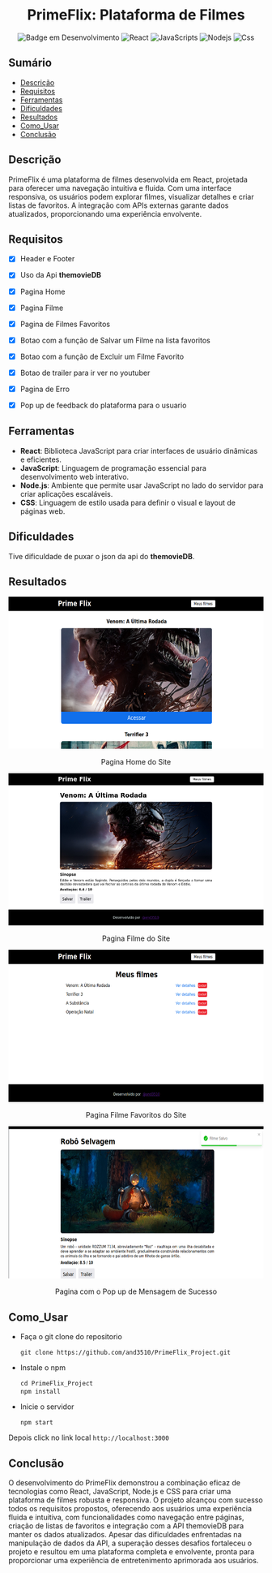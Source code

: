 <h1 align="center">PrimeFlix: Plataforma de Filmes</h1>

<div align="center" >

![Badge em Desenvolvimento](http://img.shields.io/static/v1?label=STATUS&message=FINALIZADO&color=GREEN&style=for-the-badge)
![React](https://img.shields.io/badge/React-20232A?style=for-the-badge&logo=react&logoColor=61DAFB)
![JavaScripts](https://img.shields.io/badge/JavaScript-F7DF1E?style=for-the-badge&logo=javascript&logoColor=black)
![Nodejs](https://img.shields.io/badge/Node.js-43853D?style=for-the-badge&logo=node.js&logoColor=white)
![Css](https://img.shields.io/badge/CSS3-1572B6?style=for-the-badge&logo=css3&logoColor=white)

</div>

## Sumário

* [Descrição](#descrição)
* [Requisitos](#requisitos)
* [Ferramentas](#ferramentas)
* [Dificuldades](#dificuldades)
* [Resultados](#resultados)
* [Como_Usar](#como_usar)
* [Conclusão](#conclusao)


## Descrição

PrimeFlix é uma plataforma de filmes desenvolvida em React, projetada para oferecer uma navegação intuitiva e fluida. Com uma interface responsiva, os usuários podem explorar filmes, visualizar detalhes e criar listas de favoritos. A integração com APIs externas garante dados atualizados, proporcionando uma experiência envolvente.

## Requisitos

- [x] Header e Footer
- [x] Uso da Api __themovieDB__
- [x] Pagina Home
- [x] Pagina Filme
- [x] Pagina de Filmes Favoritos
- [x] Botao com a função de Salvar um Filme na lista favoritos
- [x] Botao com a função de Excluir um Filme Favorito
- [x] Botao de trailer para ir ver no youtuber
- [x] Pagina de Erro
- [x] Pop up de feedback do plataforma para o usuario


## Ferramentas

- **React**: Biblioteca JavaScript para criar interfaces de usuário dinâmicas e eficientes.
- **JavaScript**: Linguagem de programação essencial para desenvolvimento web interativo.
- **Node.js**: Ambiente que permite usar JavaScript no lado do servidor para criar aplicações escaláveis.
- **CSS**: Linguagem de estilo usada para definir o visual e layout de páginas web.

## Dificuldades

Tive dificuldade de puxar o json da api do __themovieDB__.

## Resultados

<div align="center">

<img src="./images/image.png" alt="Descrição da Imagem" width="700" height="300">
<p> Pagina Home do Site</p>


<img src="./images/image copy.png" alt="Descrição da Imagem" width="700" height="300">
<p> Pagina Filme do Site</p>


<img src="./images/image copy 2.png" alt="Descrição da Imagem" width="700" height="300">
<p> Pagina Filme Favoritos do Site</p>


<img src="./images/image copy 3.png" alt="Descrição da Imagem" width="700" height="300">
<p> Pagina com o Pop up de Mensagem de Sucesso </p>


</div>


## Como_Usar

- Faça o git clone do repositorio
    ```
    git clone https://github.com/and3510/PrimeFlix_Project.git
    ```
- Instale o npm
    ```
    cd PrimeFlix_Project
    npm install
    ```
- Inicie o servidor
    ```
    npm start
    ```

Depois click no link local `http://localhost:3000`

## Conclusão

O desenvolvimento do PrimeFlix demonstrou a combinação eficaz de tecnologias como React, JavaScript, Node.js e CSS para criar uma plataforma de filmes robusta e responsiva. O projeto alcançou com sucesso todos os requisitos propostos, oferecendo aos usuários uma experiência fluida e intuitiva, com funcionalidades como navegação entre páginas, criação de listas de favoritos e integração com a API themovieDB para manter os dados atualizados. Apesar das dificuldades enfrentadas na manipulação de dados da API, a superação desses desafios fortaleceu o projeto e resultou em uma plataforma completa e envolvente, pronta para proporcionar uma experiência de entretenimento aprimorada aos usuários.



